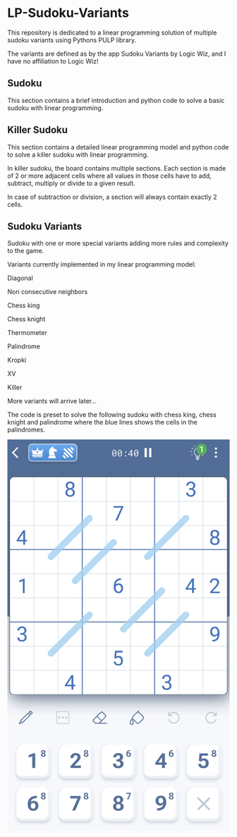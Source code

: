 # LP-Sudoku-Variants

This repository is dedicated to a linear programming solution of multiple sudoku variants using Pythons PULP library.

The variants are defined as by the app Sudoku Variants by Logic Wiz, and I have no affiliation to Logic Wiz!


## Sudoku
This section contains a brief introduction and python code to solve a basic sudoku with linear programming.

## Killer Sudoku
This section contains a detailed linear programming model and python code to solve a killer sudoku with linear programming.

In killer sudoku, the board contains multiple sections. Each section is made of 2 or more adjacent cells where all values in those cells have to add, subtract, multiply or divide to a given result.

In case of subtraction or division, a section will always contain exactly 2 cells.

## Sudoku Variants
Sudoku with one or more special variants adding more rules and complexity to the game.

Variants currently implemented in my linear programming model:

Diagonal

Non consecutive neighbors

Chess king

Chess knight

Thermometer

Palindrome

Kropki

XV

Killer

More variants will arrive later...


The code is preset to solve the following sudoku with chess king, chess knight and palindrome where the blue lines shows the cells in the palindromes.

![alt text](Sudoku_multiple_variants.jpeg)
